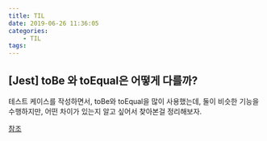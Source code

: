 ```yaml
---
title: TIL
date: 2019-06-26 11:36:05
categories:
    - TIL
tags:
---
```


## [Jest] toBe 와 toEqual은 어떻게 다를까?

테스트 케이스를 작성하면서, toBe와 toEqual을 많이 사용했는데, 둘이 비슷한 기능을 수행하지만, 어떤 차이가 있는지 알고 싶어서 찾아본걸 정리해보자.

[참조](https://stackoverflow.com/questions/45195025/what-is-the-difference-between-tobe-and-toequal-in-jest)
